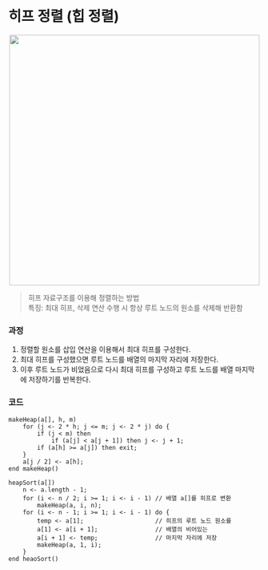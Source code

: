 # 히프 정렬 (힙 정렬)

<p align="center">
 <img src="https://blog.kakaocdn.net/dn/baVOAr/btrKpyli8Ap/KdNrkq4hUtpYVL9hIPzCsk/img.gif" width="500">
</p>

> 히프 자료구조를 이용해 정렬하는 방법 </br>
특징: 최대 히프, 삭제 연산 수행 시 항상 루트 노드의 원소를 삭제해 반환함

### 과정
1. 정렬할 원소를 삽입 연산을 이용해서 최대 히프를 구성한다.
2. 최대 히프를 구성했으면 루트 노드를 배열의 마지막 자리에 저장한다.
3. 이후 루트 노드가 비었음으로 다시 최대 히프를 구성하고 루트 노드를 배열 마지막에 저장하기를 반복한다.

### 코드
```
makeHeap(a[], h, m)
    for (j <- 2 * h; j <= m; j <- 2 * j) do {
        if (j < m) then
            if (a[j] < a[j + 1]) then j <- j + 1;
        if (a[h] >= a[j]) then exit;
    }
    a[j / 2] <- a[h];
end makeHeap()

heapSort(a[])
    n <- a.length - 1;
    for (i <- n / 2; i >= 1; i <- i - 1) // 배열 a[]를 히프로 변환
        makeHeap(a, i, n);
    for (i <- n - 1; i >= 1; i <- i - 1) do {
        temp <- a[1];                    // 히프의 루트 노드 원소를
        a[1] <- a[i + 1];                // 배열의 비어있는
        a[i + 1] <- temp;                // 마지막 자리에 저장
        makeHeap(a, 1, i);
    }
end heaoSort()
```